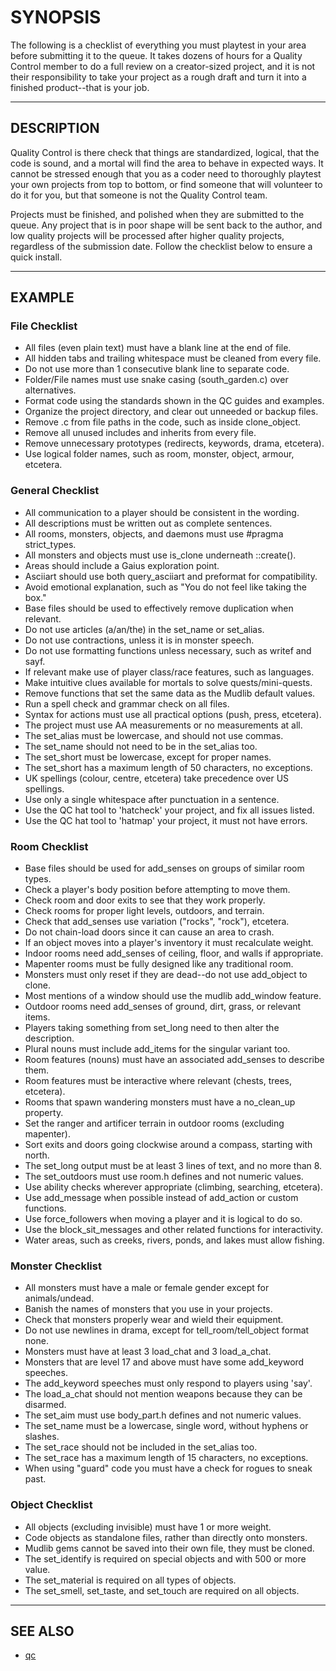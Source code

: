 # SYNOPSIS

The following is a checklist of everything you must playtest in your area
before submitting it to the queue. It takes dozens of hours for a Quality
Control member to do a full review on a creator-sized project, and it is not
their responsibility to take your project as a rough draft and turn it into a
finished product--that is your job.

---

## DESCRIPTION

Quality Control is there check that things are standardized, logical, that
the code is sound, and a mortal will find the area to behave in expected
ways. It cannot be stressed enough that you as a coder need to thoroughly
playtest your own projects from top to bottom, or find someone that will
volunteer to do it for you, but that someone is not the Quality Control team.

Projects must be finished, and polished when they are submitted to the queue.
Any project that is in poor shape will be sent back to the author, and low
quality projects will be processed after higher quality projects, regardless
of the submission date. Follow the checklist below to ensure a quick install.

---

## EXAMPLE

### File Checklist

- All files (even plain text) must have a blank line at the end of file.
- All hidden tabs and trailing whitespace must be cleaned from every file.
- Do not use more than 1 consecutive blank line to separate code.
- Folder/File names must use snake casing (south_garden.c) over alternatives.
- Format code using the standards shown in the QC guides and examples.
- Organize the project directory, and clear out unneeded or backup files.
- Remove .c from file paths in the code, such as inside clone_object.
- Remove all unused includes and inherits from every file.
- Remove unnecessary prototypes (redirects, keywords, drama, etcetera).
- Use logical folder names, such as room, monster, object, armour, etcetera.

### General Checklist

- All communication to a player should be consistent in the wording.
- All descriptions must be written out as complete sentences.
- All rooms, monsters, objects, and daemons must use #pragma strict_types.
- All monsters and objects must use is_clone underneath ::create().
- Areas should include a Gaius exploration point.
- Asciiart should use both query_asciiart and preformat for compatibility.
- Avoid emotional explanation, such as "You do not feel like taking the box."
- Base files should be used to effectively remove duplication when relevant.
- Do not use articles (a/an/the) in the set_name or set_alias.
- Do not use contractions, unless it is in monster speech.
- Do not use formatting functions unless necessary, such as writef and sayf.
- If relevant make use of player class/race features, such as languages.
- Make intuitive clues available for mortals to solve quests/mini-quests.
- Remove functions that set the same data as the Mudlib default values.
- Run a spell check and grammar check on all files.
- Syntax for actions must use all practical options (push, press, etcetera).
- The project must use AA measurements or no measurements at all.
- The set_alias must be lowercase, and should not use commas.
- The set_name should not need to be in the set_alias too.
- The set_short must be lowercase, except for proper names.
- The set_short has a maximum length of 50 characters, no exceptions.
- UK spellings (colour, centre, etcetera) take precedence over US spellings.
- Use only a single whitespace after punctuation in a sentence.
- Use the QC hat tool to 'hatcheck' your project, and fix all issues listed.
- Use the QC hat tool to 'hatmap' your project, it must not have errors.

### Room Checklist

- Base files should be used for add_senses on groups of similar room types.
- Check a player's body position before attempting to move them.
- Check room and door exits to see that they work properly.
- Check rooms for proper light levels, outdoors, and terrain.
- Check that add_senses use variation ("rocks", "rock"), etcetera.
- Do not chain-load doors since it can cause an area to crash.
- If an object moves into a player's inventory it must recalculate weight.
- Indoor rooms need add_senses of ceiling, floor, and walls if appropriate.
- Mapenter rooms must be fully designed like any traditional room.
- Monsters must only reset if they are dead--do not use add_object to clone.
- Most mentions of a window should use the mudlib add_window feature.
- Outdoor rooms need add_senses of ground, dirt, grass, or relevant items.
- Players taking something from set_long need to then alter the description.
- Plural nouns must include add_items for the singular variant too.
- Room features (nouns) must have an associated add_senses to describe them.
- Room features must be interactive where relevant (chests, trees, etcetera).
- Rooms that spawn wandering monsters must have a no_clean_up property.
- Set the ranger and artificer terrain in outdoor rooms (excluding mapenter).
- Sort exits and doors going clockwise around a compass, starting with north.
- The set_long output must be at least 3 lines of text, and no more than 8.
- The set_outdoors must use room.h defines and not numeric values.
- Use ability checks wherever appropriate (climbing, searching, etcetera).
- Use add_message when possible instead of add_action or custom functions.
- Use force_followers when moving a player and it is logical to do so.
- Use the block_sit_messages and other related functions for interactivity.
- Water areas, such as creeks, rivers, ponds, and lakes must allow fishing.

### Monster Checklist

- All monsters must have a male or female gender except for animals/undead.
- Banish the names of monsters that you use in your projects.
- Check that monsters properly wear and wield their equipment.
- Do not use newlines in drama, except for tell_room/tell_object format none.
- Monsters must have at least 3 load_chat and 3 load_a_chat.
- Monsters that are level 17 and above must have some add_keyword speeches.
- The add_keyword speeches must only respond to players using 'say'.
- The load_a_chat should not mention weapons because they can be disarmed.
- The set_aim must use body_part.h defines and not numeric values.
- The set_name must be a lowercase, single word, without hyphens or slashes.
- The set_race should not be included in the set_alias too.
- The set_race has a maximum length of 15 characters, no exceptions.
- When using "guard" code you must have a check for rogues to sneak past.

### Object Checklist

- All objects (excluding invisible) must have 1 or more weight.
- Code objects as standalone files, rather than directly onto monsters.
- Mudlib gems cannot be saved into their own file, they must be cloned.
- The set_identify is required on special objects and with 500 or more value.
- The set_material is required on all types of objects.
- The set_smell, set_taste, and set_touch are required on all objects.

---

## SEE ALSO

- [qc](./README.md)
